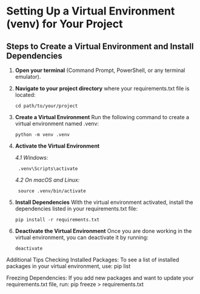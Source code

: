 # Setting Up a Virtual Environment (venv) for Your Project

## Steps to Create a Virtual Environment and Install Dependencies

1. **Open your terminal** (Command Prompt, PowerShell, or any terminal emulator).

2. **Navigate to your project directory** where your requirements.txt file is located:
    ```
    cd path/to/your/project
3. **Create a Virtual Environment**
Run the following command to create a virtual environment named .venv:
    ```  
    python -m venv .venv
4. **Activate the Virtual Environment**

    *4.1 Windows:*
    
        .venv\Scripts\activate

    *4.2 On macOS and Linux:*

        source .venv/bin/activate

5. **Install Dependencies**
With the virtual environment activated, install the dependencies listed in your requirements.txt file:

    ```
    pip install -r requirements.txt
6. **Deactivate the Virtual Environment**
Once you are done working in the virtual environment, you can deactivate it by running:

    ```
    deactivate
Additional Tips
Checking Installed Packages: To see a list of installed packages in your virtual environment, use:
pip list

Freezing Dependencies: If you add new packages and want to update your requirements.txt file, run:
pip freeze > requirements.txt
